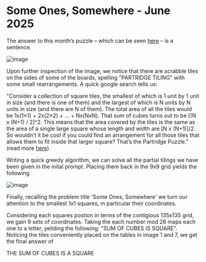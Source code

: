 # Some Ones, Somewhere - June 2025

The answer to this month’s puzzle – which can be seen [here](https://www.janestreet.com/static/pdfs/puzzles/june-2025-puzzle.pdf) – is a sentence.

![image](https://github.com/user-attachments/assets/2d97044a-eef4-43d7-8852-37bd141cf098)

Upon further inspection of the image, we notice that there are scrabble tiles on the sides of some of the boards, spelling "PARTRIDGE TILING" with some small rearrangements. A quick google search tells us:

"Consider a collection of square tiles, the smallest of which is 1 unit by 1 unit in size (and there is one of them) and the largest of which is N units by N units in size (and there are N of them). The total area of all the tiles would be 1x(1×1) + 2x(2×2) + … + Nx(NxN). That sum of cubes turns out to be [(N x (N+1) / 2]^2. This means that the area covered by the tiles is the same as the area of a single large square whose length and width are [N x (N+1)]/2. So wouldn’t it be cool if you could find an arrangement for all those tiles that allows them to fit inside that larger square? That’s the Partridge Puzzle." (read more [here](https://pyrigan.com/2017/02/17/the-partridge-puzzle/))

Writing a quick greedy algorithm, we can solve all the partial tilings we have been given in the inital prompt. Placing them back in the 9x9 grid yields the following

![image](https://github.com/user-attachments/assets/c4415257-d76c-4303-863a-9c0b95bb6a42)

Finally, recalling the problem title 'Some Ones, Somewhere' we turn our attention to the smallest 1x1 squares, in particular their coordinates. 

Considering each squares postion in terms of the contigious 135x135 grid, we gain 9 sets of coordinates. Taking the each number mod 26 maps each one to a letter, yeilding the following:
"SUM OF CUBES IS SQUARE". Noticing the tiles conveniently placed on the tables in image 1 and 7, we get the final answer of 

THE SUM OF CUBES IS A SQUARE
